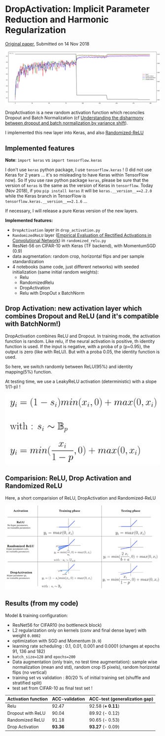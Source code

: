 
# DropActivation: Implicit Parameter Reduction and Harmonic Regularization


[Original paper](https://arxiv.org/abs/1811.05850), Submitted on 14 Nov 2018

![intro](https://github.com/jguillaumin/drop_activation_tf/raw/master/images/plot_acc.png)


DropActivation is a new random activation function which reconciles Dropout and Batch Normalization (cf [Understanding the
disharmony between dropout and batch normalization by variance shift](https://arxiv.org/abs/1801.05134)). 

I implemented this new layer into Keras, and also [Randomized-ReLU]((https://arxiv.org/abs/1505.00853))


## Implemented features

**Note**: `ìmport keras` vs `import tensorflow.keras` 

I don't use `keras` python package, I use `tensorflow.keras` ! 
(I did not use Keras for 2 years ... it's so misleading to have Keras within TensorFlow now). 
So If you use raw python package `keras`, please be sure that the version of `keras` is the same as the version of Keras
in `tensorflow`. Today (Nov 2018), if you `pip install keras` it will be `keras.__version__==2.2.0` while the Keras branch in TensorFlow
is `tensorflow.keras.__version__==2.1.6` ...

If necessary, I will release a pure Keras version of the new layers.



**Implemented features:**

- `DropActivation` layer in `drop_activation.py`
- `RandomizedReLU` layer ([Empirical Evaluation of Rectified Activations in Convolutional Network](https://arxiv.org/abs/1505.00853)) in `randomized_relu.py`
- ResNet-56 on CIFAR-10 with Keras (TF backend), with MomentumSGD (0.9)
- data augmentation: random crop, horizontal flips and per sample standardization
- 4 notebooks (same code, just different networks) with seeded initialization (same initial random weights):
    - Relu
    - RandomizedRelu
    - DropActivation 
    - Relu with DropOut x BatchNorm


## Drop Activation: new activation layer which combines Dropout and ReLU (and it's compatible with BatchNorm!)

DropActivation combines ReLU and Dropout. 
In training mode, the activation function is random. Like relu, if the neural activation is positive, th identity function is used. 
If the input is negative, with a proba of p (p=0.95), the output is zero (like with ReLU). But with a proba 0.05,
the identity function is used.

So here, we switch randomly between ReLU(95%) and identity mapping(5%) function. 

At testing time, we use a LeakyReLU activation (deterministic) with a slope 1/(1-p) ! 


![formula](https://github.com/jguillaumin/drop_activation_tf/raw/master/images/formula.png)

## Comparision: ReLU, Drop Activation and Randomized ReLU

Here, a short comparision of ReLU, DropActivation and Randomized-ReLU

![table](https://github.com/jguillaumin/drop_activation_tf/raw/master/images/table.png)


## Results (from my code)

Model & training configuration:
- ResNet56 for CIFAR10 (no bottleneck block)
- L2 regularization only on kernels (conv and final dense layer) with weight `0.0002`
- optimization with SGD and Momentum (`0.9`)
- learning rate scheduling : 0.1, 0.01, 0.001 and 0.0001 (changes at epochs 91, 136 and 182)
- `batch_size=128` and `epochs=200`
- Data augmentation (only train, no test time augmentation): sample wise normalization (mean and std), 
    random crop (5 pixels), random horizontal flips (no vertical)
- training set vs validation : 80/20 % of initial training set (shuffle and stratified split)
- test set from CIFAR-10 as final test set !


Activation function | ACC-validation | ACC-test (generalization gap)
------------------- | ---------------- | ----------
Relu | 92.47 | 92.58 (**+ 0.11**)
Dropout with ReLU | 90.04 | 89.92 (- 0.12)
Randomized ReLU | 91.18 | 90.65 (- 0.53)
Drop Activation | **93.36** | **93.27** (- 0.09) 
